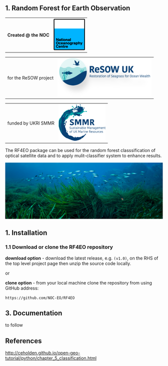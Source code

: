 ## 1. Random Forest for Earth Observation

<table>
  <tr>
    <th><p width = 500>Created @ the NOC</p></th>
    <th><img src="/docs/images/NOC_logo.png" width="100"></th>
  </tr>
</table>
<table>
  <tr>
    <td>for the ReSOW project</td>
    <td><img src="/docs/images/ReSOW_logo.png" width="300"></td>
  </tr>
</table>
<table>
  <tr>
    <td>funded by UKRI SMMR</td>
    <td><img src="/docs/images/SMMR_logo.png" width="150"</td>
  </tr>
</table>

The RF4EO package can be used for the random forest classsification of optical satellite data and to apply mulit-classifier system to enhance results. 

<img src="/docs/images/seagrass.jpg" width="750">

## 1. Installation

### 1.1 Download or clone the **RF4EO** repository

**download option** - download the latest release, e.g. `(v1.0)`, on the RHS of the top level project page then unzip the source code locally.

or

**clone option** - from your local machine clone the repository from using GitHub address:

    https://github.com/NOC-EO/RF4EO




## 3. Documentation

to follow



## References

 http://ceholden.github.io/open-geo-tutorial/python/chapter_5_classification.html
